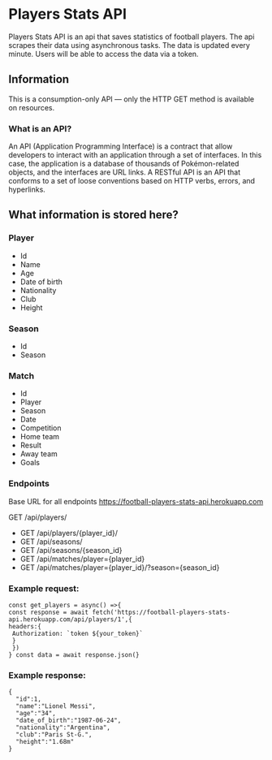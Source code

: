 # Players Stats API
Players Stats API is an api that saves statistics of football players. The api scrapes their data using asynchronous tasks. The data is updated every minute. Users will be able to access the data via a token.

## Information

This is a consumption-only API — only the HTTP GET method is available on resources.

### What is an API?

An API (Application Programming Interface) is a contract that allow developers to interact with an application through a set of interfaces. In this case, the application is a database of thousands of Pokémon-related objects, and the interfaces are URL links. A RESTful API is an API that conforms to a set of loose conventions based on HTTP verbs, errors, and hyperlinks.



## What information is stored here?

### Player
* Id
* Name
* Age
* Date of birth
* Nationality
* Club
* Height
### Season
* Id
* Season
### Match
* Id
* Player
* Season
* Date
* Competition
* Home team
* Result
* Away team
* Goals



### Endpoints

Base URL for all endpoints https://football-players-stats-api.herokuapp.com

GET /api/players/

* GET /api/players/{player_id}/
* GET /api/seasons/
* GET /api/seasons/{season_id}
* GET /api/matches/player={player_id}
* GET /api/matches/player={player_id}/?season={season_id}

### Example request:
```
const get_players = async() =>{
const response = await fetch('https://football-players-stats-api.herokuapp.com/api/players/1',{
headers:{
 Authorization: `token ${your_token}`
 }
 })
} const data = await response.json(}

```

### Example response:
```
{
  "id":1,
  "name":"Lionel Messi",
  "age":"34",
  "date_of_birth":"1987-06-24",
  "nationality":"Argentina",
  "club":"Paris St-G.",
  "height":"1.68m"
}
```

